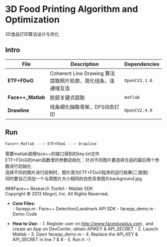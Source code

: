 # 3D Food Printing Algorithm and Optimization 
3D食品打印算法设计与优化

## Intro
| File | Description | Dependencies |
| --- | --- | --- | 
| **ETF+FDoG** | Coherent Line Drawing 算法提取照片轮廓，简化线条，连通域互连 | `OpenCV2.1.0` |
| **Face++_Matlab** | 脸部关键点提取 | `matlab` |
| **Drawline** | 线条细化抽取骨架，DFS动态打印 | `OpenCV2.4.9` |

## Run
```bash
Face++_Matlab ---> ETF+FDoG ---> Drawline
```
需要matlab调用face++的接口得到的key.txt文件  
ETF+FDoG的main函数里的参数初始化：针对不同图片要选择合适的最后两个参数进行初始化  
选择不同的图片进行绘制时，图片源为ETF+FDoG程序的运行结果(二值图)  
同时要自己添加一个与原图片大小相同的白色背景图片background.jpg


###Face++ Research Toolkit - Matlab SDK      
Copyright © 2013 Megvii, Inc. All Rights Reserved.   

- **Core Files:**	
      -  facepp.m                : Face++ Detection/Landmark API SDK
      -  facepp_demo.m           : Demo Code	
	
- **How to Use:**
      -  1. Register user on http://www.faceplusplus.com , and create an App on DevCenter, obtain APIKEY & API_SECRET
      -  2. Launch Matlab
      -  3. Open facepp_demo.m
      -  4. Replace the API_KEY & API_SECRET in line 7 & 8
      -  5. Run it :-)

